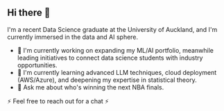 ## Hi there 👋

I'm a recent Data Science graduate at the University of Auckland, and I'm currently immersed in the data and AI sphere. 

- 🔭 I'm currently working on expanding my ML/AI portfolio, meanwhile leading initiatives to connect data science students with industry opportunities. 
- 🌱 I'm currently learning advanced LLM techniques, cloud deployment (AWS/Azure), and deepening my expertise in statistical theory. 
- 💬 Ask me about who's winning the next NBA finals. 



⚡ Feel free to reach out for a chat ⚡

<!--

### 🛠️ Tech Stack
**Languages:** Python, R, SQL, Javascript

**ML/Data:** scikit-learn, pandas, TensorFlow, matplotlib, ggplot2, tidyverse 

**Tools:** Git, FastAPI, PostgreSQL, LLMs, Docker

### 🎯 Recent Projects
- **Echo**: AI-powered social media simulation exploring digital echo chambers
- **BBC News Classifier**: NLP model achieving >98% accuracy using various supervised ML models
- **Income Prediction**: Large-scale analysis using XGBoost and Random Forest


**jchu630/jchu630** is a ✨ _special_ ✨ repository because its `README.md` (this file) appears on your GitHub profile.

Here are some ideas to get you started:

- 🔭 I’m currently working on ...
- 🌱 I’m currently learning ...
- 👯 I’m looking to collaborate on ...
- 🤔 I’m looking for help with ...
- 💬 Ask me about ...
- 📫 How to reach me: ...
- 😄 Pronouns: ...
- ⚡ Fun fact: ...
-->
